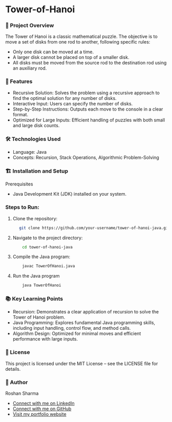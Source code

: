 # Tower-of-Hanoi
### 📜 Project Overview
The Tower of Hanoi is a classic mathematical puzzle. The objective is to move a set of disks from one rod to another, following specific rules:

- Only one disk can be moved at a time.
- A larger disk cannot be placed on top of a smaller disk.
- All disks must be moved from the source rod to the destination rod using an auxiliary rod.

### 🚀 Features
- Recursive Solution: Solves the problem using a recursive approach to find the optimal solution for any number of disks.
- Interactive Input: Users can specify the number of disks.
- Step-by-Step Instructions: Outputs each move to the console in a clear format.
- Optimized for Large Inputs: Efficient handling of puzzles with both small and large disk counts.

### 🛠️ Technologies Used
- Language: Java
- Concepts: Recursion, Stack Operations, Algorithmic Problem-Solving

### 🏗️ Installation and Setup
Prerequisites
- Java Development Kit (JDK) installed on your system.

### Steps to Run:
1. Clone the repository:
 ```sh
       git clone https://github.com/your-username/tower-of-hanoi-java.git
```

2. Navigate to the project directory:
   ```sh
       cd tower-of-hanoi-java
   ```
   
3. Compile the Java program:
   ```sh
       javac TowerOfHanoi.java
   ```
   
4. Run the Java program
   ```sh
       java TowerOfHanoi
   ```

### 📚 Key Learning Points
- Recursion: Demonstrates a clear application of recursion to solve the Tower of Hanoi problem.
- Java Programming: Explores fundamental Java programming skills, including input handling, control flow, and method calls.
- Algorithm Design: Optimized for minimal moves and efficient performance with large inputs.

### 📝 License
This project is licensed under the MIT License – see the LICENSE file for details.

### 👤 Author
Roshan Sharma
- [Connect with me on LinkedIn](https://www.linkedin.com/in/roshansharma7/)
- [Connect with me on GitHub](https://www.github.com/roshansharma7)
- [Visit my portfolio website](https://roshansharma7.github.io/Roshan.github.io/)

